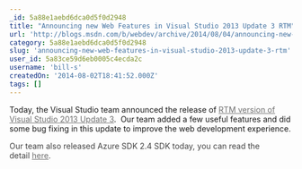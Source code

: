 ```yaml
---
_id: 5a88e1aebd6dca0d5f0d2948
title: "Announcing new Web Features in Visual Studio 2013 Update 3 RTM"
url: 'http://blogs.msdn.com/b/webdev/archive/2014/08/04/announcing-new-web-features-in-visual-studio-2013-update-3-rtm.aspx'
category: 5a88e1aebd6dca0d5f0d2948
slug: 'announcing-new-web-features-in-visual-studio-2013-update-3-rtm'
user_id: 5a83ce59d6eb0005c4ecda2c
username: 'bill-s'
createdOn: '2014-08-02T18:41:52.000Z'
tags: []
---
```


Today, the Visual Studio team announced the release of <a style="color: #707070;" href="http://go.microsoft.com/fwlink/p/?LinkId=390465">RTM version of Visual Studio 2013 Update 3</a>.  Our team added a few useful features and did some bug fixing in this update to improve the web development experience.</p>
<p style="color: #424242;">Our team also released Azure SDK 2.4 SDK today, you can read the detail <a style="color: #707070;" href="http://azure.microsoft.com/blog/2014/08/04/announcing-release-of-visual-studio-2013-update-3-and-azure-sdk-2-4">here</a>.

